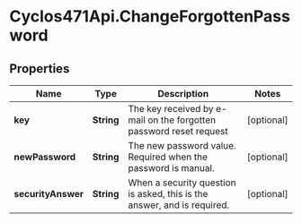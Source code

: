 # Cyclos471Api.ChangeForgottenPassword

## Properties
Name | Type | Description | Notes
------------ | ------------- | ------------- | -------------
**key** | **String** | The key received by e-mail on the forgotten password reset request  | [optional] 
**newPassword** | **String** | The new password value. Required when the password is manual.  | [optional] 
**securityAnswer** | **String** | When a security question is asked, this is the answer, and is required.  | [optional] 


